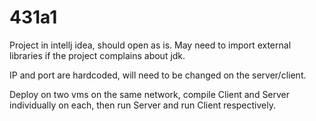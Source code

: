 # 431a1

Project in intellj idea, should open as is. May need to import external libraries if the project complains about jdk.

IP and port are hardcoded, will need to be changed on the server/client.

Deploy on two vms on the same network, compile Client and Server individually on each, then run Server and run Client respectively.